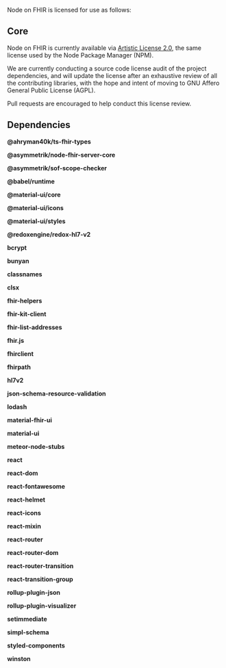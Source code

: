 Node on FHIR is licensed for use as follows:

## Core  

Node on FHIR is currently available via [Artistic License 2.0](https://opensource.org/licenses/Artistic-2.0), the same license used by the Node Package Manager (NPM).

We are currently conducting a source code license audit of the project dependencies, and will update the license after an exhaustive review of all the contributing libraries, with the hope and intent of moving to GNU Affero General Public License (AGPL).  

Pull requests are encouraged to help conduct this license review.


## Dependencies

**@ahryman40k/ts-fhir-types**  

**@asymmetrik/node-fhir-server-core**  


**@asymmetrik/sof-scope-checker**  


**@babel/runtime**  


**@material-ui/core**  


**@material-ui/icons**  


**@material-ui/styles**  


**@redoxengine/redox-hl7-v2**  


**bcrypt**  


**bunyan**  


**classnames**  


**clsx**  


**fhir-helpers**  


**fhir-kit-client**  


**fhir-list-addresses**  


**fhir.js**  


**fhirclient**  


**fhirpath**  


**hl7v2**  


**json-schema-resource-validation**  


**lodash**  


**material-fhir-ui**  


**material-ui**  


**meteor-node-stubs**  


**react**  


**react-dom**  


**react-fontawesome**  


**react-helmet**  


**react-icons**  


**react-mixin**  


**react-router**  


**react-router-dom**  


**react-router-transition**  


**react-transition-group**  


**rollup-plugin-json**  


**rollup-plugin-visualizer**  


**setimmediate**  


**simpl-schema**  


**styled-components**  


**winston**  

